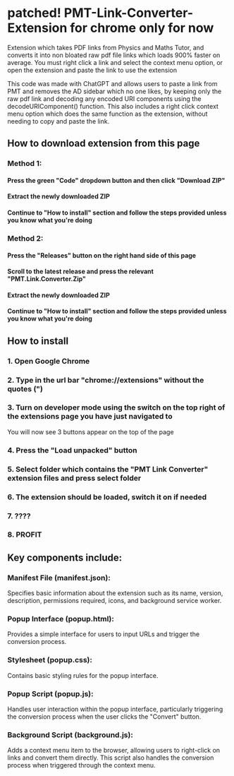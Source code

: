 # patched! PMT-Link-Converter-Extension for chrome only for now
Extension which takes PDF links from Physics and Maths Tutor, and converts it into non bloated raw pdf file links which loads 900% faster on average.
You must right click a link and select the context menu option, or open the extension and paste the link to use the extension


This code was made with ChatGPT and allows users to paste a link from PMT and removes the AD sidebar which no one likes, by keeping only the raw pdf link and decoding any encoded URI components using the decodeURIComponent() function.
This also includes a right click context menu option which does the same function as the extension, without needing to copy and paste the link.

## How to download extension from this page
### Method 1:
#### Press the green "Code" dropdown button and then click "Download ZIP"
#### Extract the newly downloaded ZIP
#### Continue to "How to install" section and follow the steps provided unless you know what you're doing

### Method 2:
#### Press the "Releases" button on the right hand side of this page
#### Scroll to the latest release and press the relevant "PMT.Link.Converter.Zip"
#### Extract the newly downloaded ZIP
#### Continue to "How to install" section and follow the steps provided unless you know what you're doing


## How to install
### 1. Open Google Chrome
### 2. Type in the url bar "chrome://extensions" without the quotes (")
### 3. Turn on developer mode using the switch on the top right of the extensions page you have just navigated to
  You will now see 3 buttons appear on the top of the page
### 4. Press the "Load unpacked" button
### 5. Select folder which contains the "PMT Link Converter" extension files and press select folder
### 6. The extension should be loaded, switch it on if needed
### 7. ????
### 8. PROFIT


## Key components include:

### Manifest File (manifest.json):
Specifies basic information about the extension such as its name, version, description, permissions required, icons, and background service worker.

### Popup Interface (popup.html):
Provides a simple interface for users to input URLs and trigger the conversion process.

### Stylesheet (popup.css):
Contains basic styling rules for the popup interface.

### Popup Script (popup.js):
Handles user interaction within the popup interface, particularly triggering the conversion process when the user clicks the "Convert" button.

### Background Script (background.js):
Adds a context menu item to the browser, allowing users to right-click on links and convert them directly. This script also handles the conversion process when triggered through the context menu.
